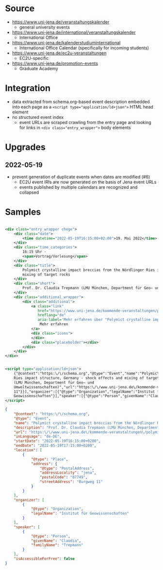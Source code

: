 # Source

* https://www.uni-jena.de/veranstaltungskalender
  * general university events
* https://www.uni-jena.de/international/veranstaltungskalender
  * International Office
* https://www.uni-jena.de/kalenderstudiuminternational
  * International Office Calendar (specifically for incoming students)
* https://www.uni-jena.de/ec2u-veranstaltungen
  * EC2U-specific
* https://www.uni-jena.de/promotion-events
  * Graduate Academy

# Integration

* data extracted from schema.org-based event description embedded into each page as
  a `<script type="application/ld+json">` HTML head element
* no structured event index
  * event URLs are scraped crawling from the entry page and looking for links in `<div class="entry_wrapper">` body
    elements

# Upgrades

## 2022-05-19

* prevent generation of duplicate events when dates are modified (#6)
  * EC2U event IRIs are now generated on the basis of Jena event URLs
  * events published by multiple calendars are recognized and collapsed

# Samples

```xml

<div class="entry_wrapper chege">
    <div class="date">
        <time datetime="2022-05-19T16:15:00+02:00">19. Mai 2022</time>
    </div>
    <div class="time_categories">
        16:15 Uhr ·
        <span>Vortrag/Vorlesung</span>
    </div>
    <div class="title">
        Polymict crystalline impact breccias from the Nördlinger Ries impact structure, Germany - shock effects and
        mixing of target rocks
    </div>
    <div class="short">
        Prof. Dr. Claudia Trepmann (LMU München, Department für Geo– und Umweltwissenschaften)
    </div>
    <div class="additional_wrapper">
        <div class="additional">
            <a class="link"
               href="https://www.uni-jena.de/kommende-veranstaltungen/polymict-crystalline-impact-breccias-from-the-noerdlinger-ries-impact-structure-germany-shock-effects-and-mixing-of-target-rocks"
               hreflang="de"
               aria-label='Mehr erfahren über "Polymict crystalline impact breccias from the Nördlinger Ries impact structure, Germany - shock effects and mixing of target rocks"'>
                Mehr erfahren
            </a>
            <div class="icons">
            </div>
            <div class="placeholder"></div>
        </div>
    </div>
</div>
```

```xml

<script type="application/ld+json">
    {"@context":"https:\/\/schema.org","@type":"Event","name":"Polymict crystalline impact breccias from the Nördlinger
    Ries impact structure, Germany - shock effects and mixing of target rocks","description":"Prof. Dr. Claudia Trepmann
    (LMU München, Department für Geo– und
    Umweltwissenschaften)","url":"https:\/\/www.uni-jena.de\/kommende-veranstaltungen\/polymict-crystalline-impact-breccias-from-the-noerdlinger-ries-impact-structure-germany-shock-effects-and-mixing-of-target-rocks","inLanguage":"de-DE","startDate":"2022-05-19T16:15:00+0200","endDate":"2022-05-19T17:15:00+0200","location":[{"@type":"Place","address":{"@type":"PostalAddress","addressLocality":"jena","postalCode":"07749","streetAddress":"Burgweg
    11"}}],"organizer":[{"@type":"Organization","legalName":"Institut für
    Geowissenschaften"}],"speaker":[{"@type":"Person","givenName":"Claudia","familyName":"Trepmann"}],"isAccessibleForFree":false}
</script>
```

```json
{
    "@context": "https:\/\/schema.org",
    "@type": "Event",
    "name": "Polymict crystalline impact breccias from the Nördlinger Ries impact structure, Germany - shock effects and mixing of target rocks",
    "description": "Prof. Dr. Claudia Trepmann (LMU München, Department für Geo– und Umweltwissenschaften)",
    "url": "https:\/\/www.uni-jena.de\/kommende-veranstaltungen\/polymict-crystalline-impact-breccias-from-the-noerdlinger-ries-impact-structure-germany-shock-effects-and-mixing-of-target-rocks",
    "inLanguage": "de-DE",
    "startDate": "2022-05-19T16:15:00+0200",
    "endDate": "2022-05-19T17:15:00+0200",
    "location": [
        {
            "@type": "Place",
            "address": {
                "@type": "PostalAddress",
                "addressLocality": "jena",
                "postalCode": "07749",
                "streetAddress": "Burgweg 11"
            }
        }
    ],
    "organizer": [
        {
            "@type": "Organization",
            "legalName": "Institut für Geowissenschaften"
        }
    ],
    "speaker": [
        {
            "@type": "Person",
            "givenName": "Claudia",
            "familyName": "Trepmann"
        }
    ],
    "isAccessibleForFree": false
}
```

